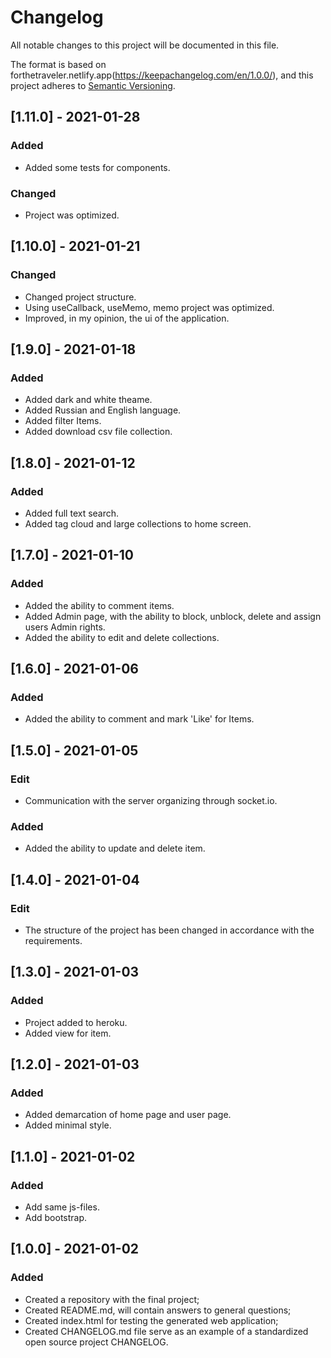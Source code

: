 # Changelog
All notable changes to this project will be documented in this file.

The format is based on forthetraveler.netlify.app(https://keepachangelog.com/en/1.0.0/),
and this project adheres to [Semantic Versioning](https://semver.org/spec/v2.0.0.html).

## [1.11.0] - 2021-01-28
### Added

- Added some tests  for components.

### Changed

- Project was optimized.

## [1.10.0] - 2021-01-21
### Changed

- Сhanged project structure.
- Using useCallback, useMemo, memo project was optimized.
- Improved, in my opinion, the ui of the application.

## [1.9.0] - 2021-01-18
### Added

- Added dark and white theame.
- Added Russian and English language.
- Added filter Items.
- Added download csv file collection.

## [1.8.0] - 2021-01-12
### Added

- Added full text search.
- Added tag cloud and large collections to home screen.


## [1.7.0] - 2021-01-10
### Added

- Added the ability to comment items.
- Added Admin page, with the ability to block, unblock, delete and assign users Admin rights.
- Added the ability to edit and delete collections.

## [1.6.0] - 2021-01-06
### Added

- Added the ability to comment and mark 'Like' for Items.

## [1.5.0] - 2021-01-05
### Edit

- Communication with the server organizing through socket.io.

### Added

- Added the ability to update and delete item.

## [1.4.0] - 2021-01-04
### Edit

- The structure of the project has been changed in accordance with the requirements.

## [1.3.0] - 2021-01-03
### Added

- Project added to heroku.
- Added view for item.

## [1.2.0] - 2021-01-03
### Added

- Added demarcation of home page and user page.
- Added minimal style.


## [1.1.0] - 2021-01-02
### Added

- Add same js-files.
- Add bootstrap.


## [1.0.0] - 2021-01-02
### Added

- Created a repository with the final project;
- Created README.md, will contain answers to general questions;
- Created index.html for testing the generated web application;
- Created CHANGELOG.md file  serve as an example of a standardized open source project CHANGELOG.